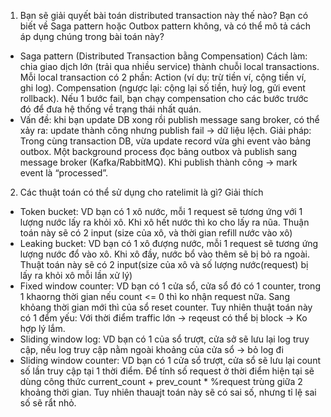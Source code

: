 1. Bạn sẽ giải quyết bài toán distributed transaction này thế nào? Bạn có biết về Saga pattern hoặc Outbox pattern không, và có thể mô tả cách áp dụng chúng trong bài toán này?
  - Saga pattern (Distributed Transaction bằng Compensation)
Cách làm: chia giao dịch lớn (trải qua nhiều service) thành chuỗi local transactions.
Mỗi local transaction có 2 phần:
Action (ví dụ: trừ tiền ví, cộng tiền ví, ghi log).
Compensation (ngược lại: cộng lại số tiền, huỷ log, gửi event rollback).
Nếu 1 bước fail, bạn chạy compensation cho các bước trước đó để đưa hệ thống về trạng thái nhất quán.
  - Vấn đề: khi bạn update DB xong rồi publish message sang broker, có thể xảy ra: update thành công nhưng publish fail → dữ liệu lệch.
Giải pháp:
Trong cùng transaction DB, vừa update record vừa ghi event vào bảng outbox.
Một background process đọc bảng outbox và publish sang message broker (Kafka/RabbitMQ).
Khi publish thành công → mark event là “processed”.
2. Các thuật toán có thể sử dụng cho ratelimit là gì? Giải thích
  - Token bucket: VD bạn có 1 xô nước, mỗi 1 request sẽ tương ứng với 1 lượng nước lấy ra khỏi xô. Khi xô hết nước thì ko cho lấy ra nũa. Thuận toán này sẽ có 2 input (size của xô, và thời gian refill nước vào xô)
  - Leaking bucket: VD bạn có 1 xô đượng nước, mỗi 1 request sẽ tương ứng lượng nước đổ vào xô. Khi xô đầy, nước bổ vào thêm sẽ bị bỏ ra ngoài. Thuật toán này sẽ có 2 input(size của xô và số lượng nước(request) bị lấy ra khỏi xô mỗi lần xử lý)
  - Fixed window counter: VD bạn có 1 cửa sổ, cửa sổ đó có 1 counter, trong 1 khaorng thời gian nếu count <= 0 thì ko nhận request nữa. Sang khỏang thời gian mới thì của sổ reset counter. Tuy nhiên thuật toán này có 1 đểm yếu: Với thời điểm traffic lớn -> reqeust có thể bị block -> Ko hợp lý lắm.
  - Sliding window log: VD bạn có 1 của sổ trượt, cửa sở sẽ lưu lại log truy cập, nếu log truy cập nằm ngoài khoảng của cửa sổ -> bỏ log đi
  - Sliding window counter: VD bạn có 1 cửa sổ trượt, cửa sổ sẽ lưu lại count số lần truy cập tại 1 thời điểm. Để tính số request ở thời điểm hiện tại sẽ dùng công thức current_count + prev_count * %request trùng giữa 2 khoảng thời gian. Tuy nhiên thauajt toán này sẽ có sai số, nhưng tỉ lệ sai số sẽ rẩt nhỏ. 
